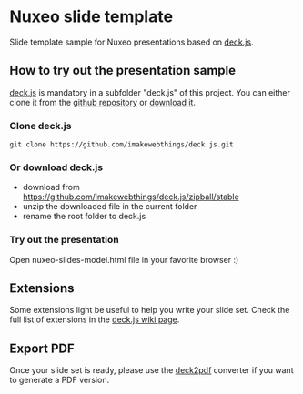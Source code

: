 Nuxeo slide template
==========================

Slide template sample for Nuxeo presentations based on [deck.js](https://github.com/imakewebthings/deck.js).

## How to try out the presentation sample

[deck.js](https://github.com/imakewebthings/deck.js) is mandatory in a subfolder "deck.js" of this project. You can either clone it from the [github repository](https://github.com/imakewebthings/deck.js) or [download it](http://imakewebthings.com/deck.js/).

### Clone deck.js
    git clone https://github.com/imakewebthings/deck.js.git

### Or download deck.js
- download from https://github.com/imakewebthings/deck.js/zipball/stable
- unzip the downloaded file in the current folder
- rename the root folder to deck.js

### Try out the presentation
Open nuxeo-slides-model.html file in your favorite browser :)

## Extensions
Some extensions light be useful to help you write your slide set.
Check the full list of extensions in the [deck.js wiki page](https://github.com/imakewebthings/deck.js/wiki).

## Export PDF
Once your slide set is ready, please use the [deck2pdf](https://github.com/imakewebthings/deck2pdf) converter if you want to generate a PDF version.
